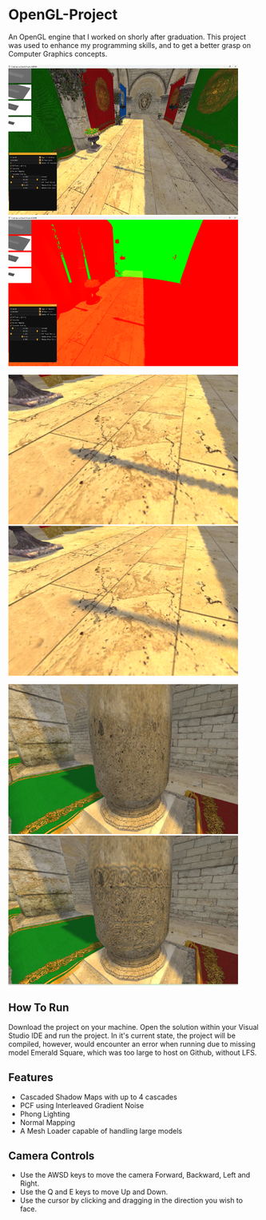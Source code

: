 # OpenGL-Project

An OpenGL engine that I worked on shorly after graduation. This project was used to enhance my programming skills, 
and to get a better grasp on Computer Graphics concepts.

<p align="left">
  <img width="460" height="300" src="OpenGLProject/Screenshots/FullScreen.png">
  <img width="460" height="300" src="OpenGLProject/Screenshots/CascadeDebug.png">
</p>
<p align="left">
  <img width="460" height="300" src="OpenGLProject/Screenshots/ShadowsNoPCF.png">
  <img width="460" height="300" src="OpenGLProject/Screenshots/SoftShadowsWithPCF.png">
</p>
<p align="left">
  <img width="460" height="300" src="OpenGLProject/Screenshots/NormalMapsOff.png">
  <img width="460" height="300" src="OpenGLProject/Screenshots/NormalMapsOn.png">
</p>

## How To Run

Download the project on your machine. Open the solution within your Visual Studio IDE and run the project.
In it's current state, the project will be compiled, however, would encounter an error when running due to missing 
model Emerald Square, which was too large to host on Github, without LFS.

## Features

- Cascaded Shadow Maps with up to 4 cascades
- PCF using Interleaved Gradient Noise
- Phong Lighting
- Normal Mapping
- A Mesh Loader capable of handling large models

## Camera Controls

- Use the AWSD keys to move the camera Forward, Backward, Left and Right.
- Use the Q and E keys to move Up and Down.
- Use the cursor by clicking and dragging in the direction you wish to face.
